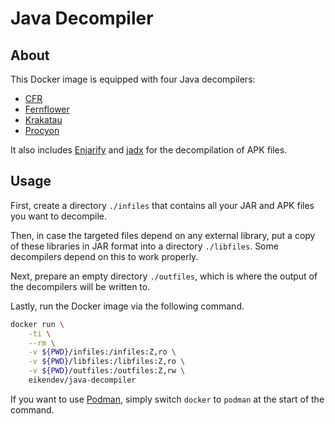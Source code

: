 # Java Decompiler

## About

This Docker image is equipped with four Java decompilers:
- [CFR](https://www.benf.org/other/cfr/)
- [Fernflower](https://github.com/JetBrains/intellij-community/tree/master/plugins/java-decompiler/engine)
- [Krakatau](https://github.com/Storyyeller/Krakatau)
- [Procyon](https://github.com/mstrobel/procyon)

It also includes [Enjarify](https://github.com/Storyyeller/enjarify) and [jadx](https://github.com/skylot/jadx) for the decompilation of APK files.

## Usage

First, create a directory `./infiles` that contains all your JAR and APK files you want to decompile.

Then, in case the targeted files depend on any external library, put a copy of these libraries in JAR format into a directory `./libfiles`.
Some decompilers depend on this to work properly.

Next, prepare an empty directory `./outfiles`, which is where the output of the decompilers will be written to.

Lastly, run the Docker image via the following command.

```bash
docker run \
	-ti \
	--rm \
	-v ${PWD}/infiles:/infiles:Z,ro \
	-v ${PWD}/libfiles:/libfiles:Z,ro \
	-v ${PWD}/outfiles:/outfiles:Z,rw \
	eikendev/java-decompiler
```

If you want to use [Podman](https://podman.io/), simply switch `docker` to `podman` at the start of the command.
